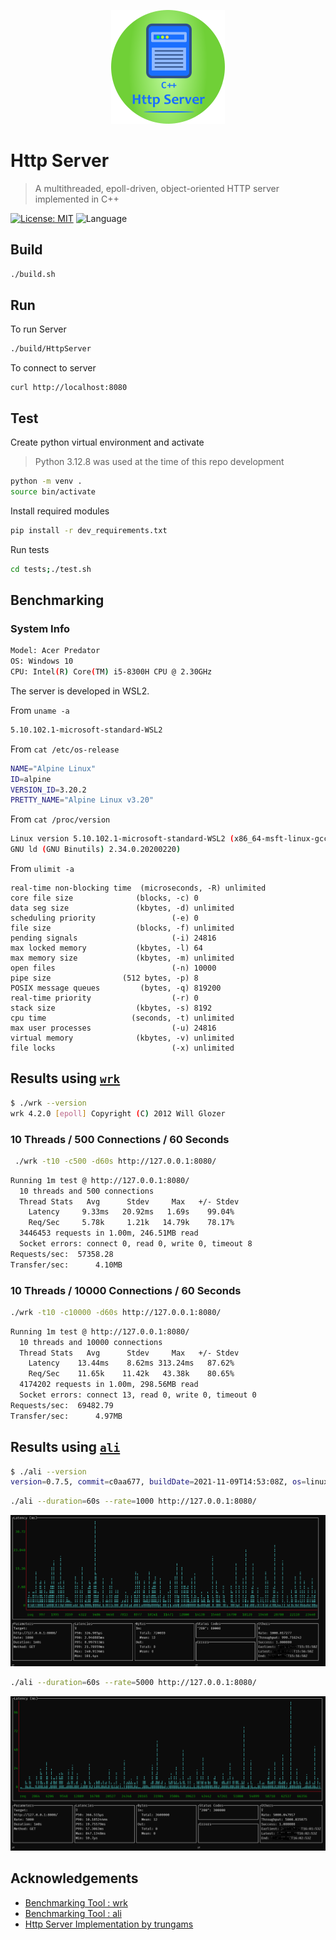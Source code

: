 <!-- ![Http Server in C++](./docs/images/banner_http_server_2.png) -->

<p align="center">
<img src="./docs/images/banner_http_server_5.png" alt="http server banner image"/>
</p>

# Http Server

>
> A multithreaded, epoll-driven, object-oriented HTTP server implemented in C++
>

[![License: MIT](https://img.shields.io/badge/License-MIT-yellow.svg)](https://opensource.org/licenses/MIT)
![Language](https://img.shields.io/badge/language-C%2B%2B-blue.svg)

## Build

```bash
./build.sh
```

## Run

To run Server
```bash
./build/HttpServer
```

To connect to server
```
curl http://localhost:8080
```

## Test

Create python virtual environment and activate

> Python 3.12.8 was used at the time of this repo development

```bash
python -m venv .
source bin/activate
```

Install required modules

```bash
pip install -r dev_requirements.txt
```

Run tests 

```bash
cd tests;./test.sh
```


## Benchmarking

### System Info

```bash
Model: Acer Predator
OS: Windows 10
CPU: Intel(R) Core(TM) i5-8300H CPU @ 2.30GHz
```

The server is developed in WSL2.

From `uname -a`

```bash
5.10.102.1-microsoft-standard-WSL2
```

From `cat /etc/os-release`
```bash
NAME="Alpine Linux"
ID=alpine
VERSION_ID=3.20.2
PRETTY_NAME="Alpine Linux v3.20"
```

From `cat /proc/version`
```bash
Linux version 5.10.102.1-microsoft-standard-WSL2 (x86_64-msft-linux-gcc (GCC) 9.3.0, 
GNU ld (GNU Binutils) 2.34.0.20200220) 
```

From `ulimit -a`
```
real-time non-blocking time  (microseconds, -R) unlimited
core file size              (blocks, -c) 0
data seg size               (kbytes, -d) unlimited
scheduling priority                 (-e) 0
file size                   (blocks, -f) unlimited
pending signals                     (-i) 24816
max locked memory           (kbytes, -l) 64
max memory size             (kbytes, -m) unlimited
open files                          (-n) 10000
pipe size                (512 bytes, -p) 8
POSIX message queues         (bytes, -q) 819200
real-time priority                  (-r) 0
stack size                  (kbytes, -s) 8192
cpu time                   (seconds, -t) unlimited
max user processes                  (-u) 24816
virtual memory              (kbytes, -v) unlimited
file locks                          (-x) unlimited
```

## Results using [`wrk`](https://github.com/wg/wrk)

```bash
$ ./wrk --version
wrk 4.2.0 [epoll] Copyright (C) 2012 Will Glozer
```

### 10 Threads / 500 Connections / 60 Seconds
```bash
 ./wrk -t10 -c500 -d60s http://127.0.0.1:8080/
```
```bash
Running 1m test @ http://127.0.0.1:8080/
  10 threads and 500 connections
  Thread Stats   Avg      Stdev     Max   +/- Stdev
    Latency     9.33ms   20.92ms   1.69s    99.04%
    Req/Sec     5.78k     1.21k   14.79k    78.17%
  3446453 requests in 1.00m, 246.51MB read
  Socket errors: connect 0, read 0, write 0, timeout 8
Requests/sec:  57358.28
Transfer/sec:      4.10MB
```

### 10 Threads / 10000 Connections / 60 Seconds

```bash
./wrk -t10 -c10000 -d60s http://127.0.0.1:8080/
```

```bash
Running 1m test @ http://127.0.0.1:8080/
  10 threads and 10000 connections
  Thread Stats   Avg      Stdev     Max   +/- Stdev
    Latency    13.44ms    8.62ms 313.24ms   87.62%
    Req/Sec    11.65k    11.42k   43.38k    80.65%
  4174202 requests in 1.00m, 298.56MB read
  Socket errors: connect 13, read 0, write 0, timeout 0
Requests/sec:  69482.79
Transfer/sec:      4.97MB
```

## Results using [`ali`](https://github.com/nakabonne/ali)

```bash
$ ./ali --version
version=0.7.5, commit=c0aa677, buildDate=2021-11-09T14:53:08Z, os=linux, arch=386
```

```bash
./ali --duration=60s --rate=1000 http://127.0.0.1:8080/
```

![ali_rate_1000_duration_1min](./benchmark/screenshots/ali_rate_1000_duration_1min.PNG)

```bash
./ali --duration=60s --rate=5000 http://127.0.0.1:8080/
```

![ali_rate_5000_duration_1min](./benchmark/screenshots/ali_rate_5000_duration_1min.PNG)


## Acknowledgements

+ [Benchmarking Tool : wrk ]()
+ [Benchmarking Tool : ali]()
+ [Http Server Implementation by trungams](https://github.com/trungams/http-server)


